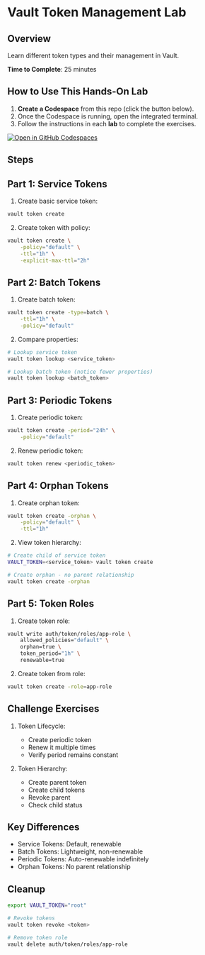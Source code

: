 # Vault Token Management Lab

## Overview
Learn different token types and their management in Vault.

**Time to Complete**: 25 minutes

## How to Use This Hands-On Lab

1. **Create a Codespace** from this repo (click the button below).  
2. Once the Codespace is running, open the integrated terminal.
3. Follow the instructions in each **lab** to complete the exercises.

[![Open in GitHub Codespaces](https://github.com/codespaces/badge.svg)](https://codespaces.new/btkrausen/vault-codespaces)

## Steps

## Part 1: Service Tokens

1. Create basic service token:
```bash
vault token create
```

2. Create token with policy:
```bash
vault token create \
    -policy="default" \
    -ttl="1h" \
    -explicit-max-ttl="2h"
```

## Part 2: Batch Tokens

1. Create batch token:
```bash
vault token create -type=batch \
    -ttl="1h" \
    -policy="default"
```

2. Compare properties:
```bash
# Lookup service token
vault token lookup <service_token>

# Lookup batch token (notice fewer properties)
vault token lookup <batch_token>
```

## Part 3: Periodic Tokens

1. Create periodic token:
```bash
vault token create -period="24h" \
    -policy="default"
```

2. Renew periodic token:
```bash
vault token renew <periodic_token>
```

## Part 4: Orphan Tokens

1. Create orphan token:
```bash
vault token create -orphan \
    -policy="default" \
    -ttl="1h"
```

2. View token hierarchy:
```bash
# Create child of service token
VAULT_TOKEN=<service_token> vault token create

# Create orphan - no parent relationship
vault token create -orphan
```

## Part 5: Token Roles

1. Create token role:
```bash
vault write auth/token/roles/app-role \
    allowed_policies="default" \
    orphan=true \
    token_period="1h" \
    renewable=true
```

2. Create token from role:
```bash
vault token create -role=app-role
```

## Challenge Exercises

1. Token Lifecycle:
   - Create periodic token
   - Renew it multiple times
   - Verify period remains constant

2. Token Hierarchy:
   - Create parent token
   - Create child tokens
   - Revoke parent
   - Check child status

## Key Differences
- Service Tokens: Default, renewable
- Batch Tokens: Lightweight, non-renewable
- Periodic Tokens: Auto-renewable indefinitely
- Orphan Tokens: No parent relationship

## Cleanup
```bash
export VAULT_TOKEN="root"

# Revoke tokens
vault token revoke <token>

# Remove token role
vault delete auth/token/roles/app-role
```